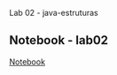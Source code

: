 Lab 02 - java-estruturas


## Notebook - lab02

[Notebook](notebook\lab02-java-estruturas-ra247144.ipynb)

